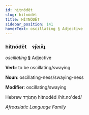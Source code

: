 ```yaml
---
id: hitnödët
slug: hitnödët
title: HİTNÖDËT
sidebar_position: 141
hoverText: oscillating § Adjective
---
```


### hitnödët&emsp;<span kind="abugida">ɂ̆ɟƨıʌ̆ʇ</span>

*oscillating* **§** Adjective

**Verb**: to be oscillating/swaying

**Noun**: oscillating-ness/swaying-ness

**Modifier**: oscillating/swaying

Hebrew הִתְנוֹדֵד⁩ hitnodéd /hit.no'ded/

*Afroasiatic Language Family*